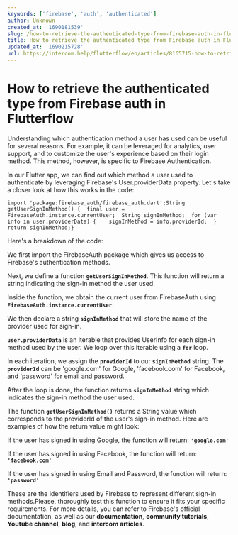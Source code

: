 ```yaml
---
keywords: ['firebase', 'auth', 'authenticated']
author: Unknown
created_at: '1690181539'
slug: /how-to-retrieve-the-authenticated-type-from-firebase-auth-in-flutterflow
title: How to retrieve the authenticated type from Firebase auth in Flutterflow
updated_at: '1690215728'
url: https://intercom.help/flutterflow/en/articles/8165715-how-to-retrieve-the-authenticated-type-from-firebase-auth-in-flutterflow
---
```

# How to retrieve the authenticated type from Firebase auth in Flutterflow

Understanding which authentication method a user has used can be useful for several reasons. For example, it can be leveraged for analytics, user support, and to customize the user's experience based on their login method. This method, however, is specific to Firebase Authentication.​

In our Flutter app, we can find out which method a user used to authenticate by leveraging Firebase's User.providerData property. Let's take a closer look at how this works in the code:

```
import 'package:firebase_auth/firebase_auth.dart';String getUserSignInMethod() {  final user = FirebaseAuth.instance.currentUser;  String signInMethod;  for (var info in user.providerData) {    signInMethod = info.providerId;  }  return signInMethod;}
```

Here's a breakdown of the code:

We first import the FirebaseAuth package which gives us access to Firebase's authentication methods.

Next, we define a function **`getUserSignInMethod`**. This function will return a string indicating the sign-in method the user used.

Inside the function, we obtain the current user from FirebaseAuth using **`FirebaseAuth.instance.currentUser`**.

We then declare a string **`signInMethod`** that will store the name of the provider used for sign-in.

**`user.providerData`** is an iterable that provides UserInfo for each sign-in method used by the user. We loop over this iterable using a **`for`** loop.

In each iteration, we assign the **`providerId`** to our **`signInMethod`** string. The **`providerId`** can be 'google.com' for Google, 'facebook.com' for Facebook, and 'password' for email and password.

After the loop is done, the function returns **`signInMethod`** string which indicates the sign-in method the user used.

The function **`getUserSignInMethod()`** returns a String value which corresponds to the providerId of the user's sign-in method.
Here are examples of how the return value might look:

If the user has signed in using Google, the function will return: **`'google.com'`**

If the user has signed in using Facebook, the function will return: **`'facebook.com'`**

If the user has signed in using Email and Password, the function will return: **`'password'`**

These are the identifiers used by Firebase to represent different sign-in methods.Please, thoroughly test this function to ensure it fits your specific requirements.
For more details, you can refer to Firebase's official documentation, as well as our **documentation**, **community tutorials**, **Youtube channel**, **blog**, and **intercom articles**.